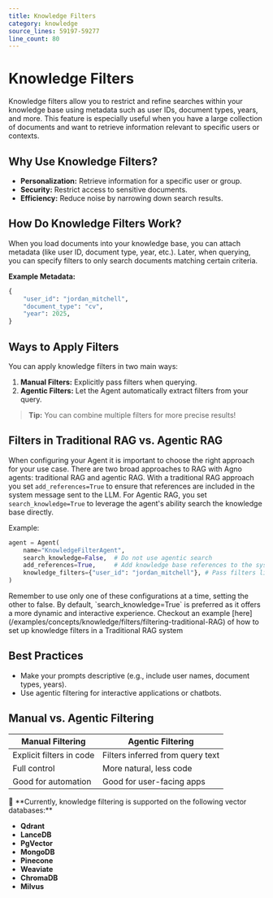 ```yaml
---
title: Knowledge Filters
category: knowledge
source_lines: 59197-59277
line_count: 80
---
```


# Knowledge Filters

Knowledge filters allow you to restrict and refine searches within your knowledge base using metadata such as user IDs, document types, years, and more. This feature is especially useful when you have a large collection of documents and want to retrieve information relevant to specific users or contexts.

## Why Use Knowledge Filters?

* **Personalization:** Retrieve information for a specific user or group.
* **Security:** Restrict access to sensitive documents.
* **Efficiency:** Reduce noise by narrowing down search results.

## How Do Knowledge Filters Work?

When you load documents into your knowledge base, you can attach metadata (like user ID, document type, year, etc.). Later, when querying, you can specify filters to only search documents matching certain criteria.

**Example Metadata:**

```python
{
    "user_id": "jordan_mitchell",
    "document_type": "cv",
    "year": 2025,
}
```

## Ways to Apply Filters

You can apply knowledge filters in two main ways:

1. **Manual Filters:** Explicitly pass filters when querying.
2. **Agentic Filters:** Let the Agent automatically extract filters from your query.

> **Tip:** You can combine multiple filters for more precise results!

## Filters in Traditional RAG vs. Agentic RAG

When configuring your Agent it is important to choose the right approach for your use case. There are two broad approaches to RAG with Agno agents: traditional RAG and agentic RAG. With a traditional RAG approach you set `add_references=True` to ensure that references are included in the system message sent to the LLM. For Agentic RAG, you set `search_knowledge=True` to leverage the agent's ability search the knowledge base directly.

Example:

```python
agent = Agent(
    name="KnowledgeFilterAgent",
    search_knowledge=False,  # Do not use agentic search
    add_references=True,     # Add knowledge base references to the system prompt
    knowledge_filters={"user_id": "jordan_mitchell"}, # Pass filters like this
)
```

<Check>
  Remember to use only one of these configurations at a time, setting the other to false. By default, `search_knowledge=True` is preferred as it offers a more dynamic and interactive experience.
  Checkout an example [here](/examples/concepts/knowledge/filters/filtering-traditional-RAG) of how to set up knowledge filters in a Traditional RAG system
</Check>

## Best Practices

* Make your prompts descriptive (e.g., include user names, document types, years).
* Use agentic filtering for interactive applications or chatbots.

## Manual vs. Agentic Filtering

| Manual Filtering         | Agentic Filtering                |
| ------------------------ | -------------------------------- |
| Explicit filters in code | Filters inferred from query text |
| Full control             | More natural, less code          |
| Good for automation      | Good for user-facing apps        |

<Note>
  🚦 **Currently, knowledge filtering is supported on the following vector databases:**

  * **Qdrant**
  * **LanceDB**
  * **PgVector**
  * **MongoDB**
  * **Pinecone**
  * **Weaviate**
  * **ChromaDB**
  * **Milvus**
</Note>



